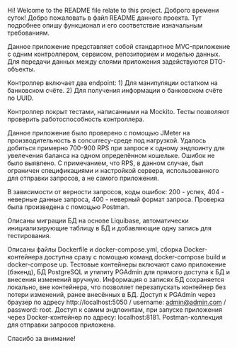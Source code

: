 Hi! Welcome to the README file relate to this project.
Доброго времени суток! Добро пожаловать в файл README данного проекта. Тут подробнее опишу функционал и его соответствие изначальным требованиям.


Данное приложение представляет собой стандартное MVC-приложение с одним контроллером, сервисом, репозиторием и моделью данных. Для передачи данных между
слоями приложения задействуются DTO-объекты.


Контроллер включает два endpoint: 1) Для манипуляции остатком на банковском счёте. 2) Для получения информации о банковском счёте по UUID.


Контроллер покрыт тестами, написанными на Mockito. Тесты позволяют проверить работоспособность контроллера.


Данное приложение было проверено с помощью JMeter на производительность в concurrecy-среде под нагрузкой. Удалось добиться примерно 700-900 RPS при запросе
к одному эндпоинту для увелечения баланса на одном определённом кошельке. Ошибок не было выявлено. С примечанием, что RPS, в данном случае, был
ограничен спецификациями и настройкой сервера, использованного для отправки запросов, а не самого приложения.


В зависимости от верности запросов, коды ошибок: 200 - успех, 404 - неверные данные запроса, 400 - неверный формат запроса. Проверка была
произведена с помощью Postman.


Описаны миграции БД на основе Liquibase, автоматически инициализирующие таблицу в БД и добавляющие одну запись для тестирования.


Описаны файлы Dockerfile и docker-compose.yml, сборка Docker-контейнера доступна сразу с помощью команд docker-compose build и docker-compose up.
Тестовые контейнеры включают само приложение (бэкенд), БД PostgreSQL и утилиту PGAdmin для прямого доступа к БД и внесения изменений вручную. Информация о
записях БД сохраняется локально, вне контейнера, что позволяет перезапускать контейнер без потери изменений, ранее внесённых в БД. Доступ к PGAdmin через
браузер по адресу http://localhost:5050 / username: admin@admin.com / password: root. Доступ к самим эндпоинтам, при запуске приложения через 
Docker-контейнер по адресу: localhost:8181. Postman-коллекция для отправки запросов приложена.

Спасибо за внимание!